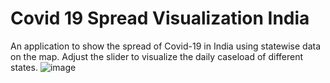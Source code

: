 # Covid 19 Spread Visualization India
An application to show the spread of Covid-19 in India using statewise data on the map. Adjust the slider to visualize the daily caseload of different states.
![image](https://user-images.githubusercontent.com/65825273/127040886-928fbe6b-92ed-4aa6-b004-37fa9ef4dba7.png)
